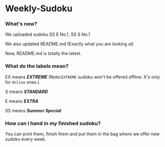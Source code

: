 # Weekly-Sudoku

### What's new?

We uploaded sudoku SS E No.1, SS S No.1

We also updated README.md (Exactly what you are looking at)

Now, README.md is totally the latest.

### What do the labels mean?

EX means **_EXTREME_** (Note:`EXTREME` sudoku won't be offered offline. It's only for `Online` ones.)

S  means **_STANDARD_**

E  means **_EXTRA_**

SS means **_Summer Special_**

### How can I hand in my finished sudoku?

You can print them, finish them and put them in the bag where we offer new sudoku every week.
